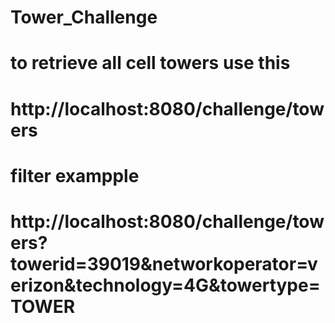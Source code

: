 # Tower_Challenge

# to retrieve all cell towers use this

# http://localhost:8080/challenge/towers

# filter exampple

# http://localhost:8080/challenge/towers?towerid=39019&networkoperator=verizon&technology=4G&towertype=TOWER
